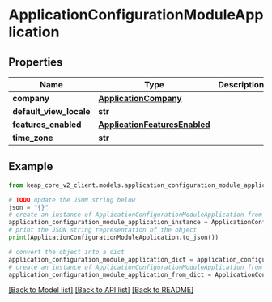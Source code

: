 # ApplicationConfigurationModuleApplication


## Properties

Name | Type | Description | Notes
------------ | ------------- | ------------- | -------------
**company** | [**ApplicationCompany**](ApplicationCompany.md) |  | [optional] 
**default_view_locale** | **str** |  | [optional] 
**features_enabled** | [**ApplicationFeaturesEnabled**](ApplicationFeaturesEnabled.md) |  | [optional] 
**time_zone** | **str** |  | [optional] 

## Example

```python
from keap_core_v2_client.models.application_configuration_module_application import ApplicationConfigurationModuleApplication

# TODO update the JSON string below
json = "{}"
# create an instance of ApplicationConfigurationModuleApplication from a JSON string
application_configuration_module_application_instance = ApplicationConfigurationModuleApplication.from_json(json)
# print the JSON string representation of the object
print(ApplicationConfigurationModuleApplication.to_json())

# convert the object into a dict
application_configuration_module_application_dict = application_configuration_module_application_instance.to_dict()
# create an instance of ApplicationConfigurationModuleApplication from a dict
application_configuration_module_application_from_dict = ApplicationConfigurationModuleApplication.from_dict(application_configuration_module_application_dict)
```
[[Back to Model list]](../README.md#documentation-for-models) [[Back to API list]](../README.md#documentation-for-api-endpoints) [[Back to README]](../README.md)


